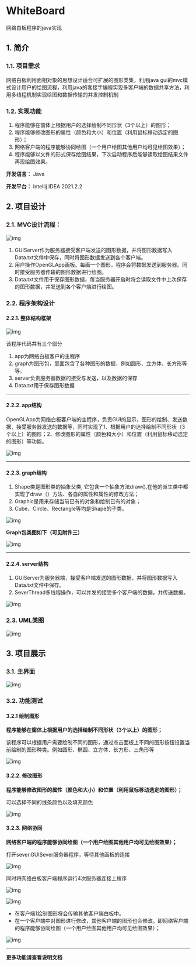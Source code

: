 # WhiteBoard
网络白板程序的java实现

## 1. 简介

### 1.1. 项目需求

网络白板利用面相对象的思想设计适合可扩展的图形类集，利用java gui的mvc模式设计用户的绘图流程，利用java的套接字编程实现多客户端的数据共享方法，利用多线程机制实现绘图和数据传输的并发控制机制

### 1.2. 实现功能

1. 程序能够在窗体上根据用户的选择绘制不同形状（3个以上）的图形；
2. 程序能够修改图形的属性（颜色和大小）和位置（利用鼠标移动选定的图形）；
3. 网络客户端的程序能够协同绘图（一个用户绘图其他用户均可见绘图效果）；
4. 程序能够以文件的形式保存绘图结果，下次启动程序后能够读取绘图结果文件再现绘图效果。

**开发语言：**
Java

**开发平台：**
Intellij IDEA 2021.2.2



## 2. 项目设计

### 2.1. MVC设计流程：

![img](https://xc-figure.oss-cn-hangzhou.aliyuncs.com/img/202209061101956.gif)

1. GUIServer作为服务器接受客户端发送的图形数据，并将图形数据写入Data.txt文件中保存，同时将图形数据发送到各个客户端。
2. 用户操作OpenGLApp画板。每画一个图形，程序会将数据发送到服务器。同时接受服务器传输的图形数据进行绘图。
3. Data.txt文件用于保存图形数据，每当服务器开启时将会读取文件中上次保存的图形数据，并发送到各个客户端进行绘图。

### 2.2. 程序架构设计

#### 2.2.1. 整体结构框架

![img](https://xc-figure.oss-cn-hangzhou.aliyuncs.com/img/202209061101514.gif)

该程序代码共有三个部分

1. app为网络白板客户的主程序
2. graph为图形包，里面包含了各种图形的数据，例如圆形、立方体、长方形等等。
3. server负责服务器数据的接受与发送，以及数据的保存
4. Data.txt用于保存图形数据

---



#### 2.2.2. app结构

OpenGLApp为网络白板客户端的主程序，负责GUI的显示，图形的绘制、发送数据、接受服务器发送的数据等，同时实现了1、根据用户的选择绘制不同形状（3个以上）的图形；2、修改图形的属性（颜色和大小）和位置（利用鼠标移动选定的图形）等功能。

![img](https://xc-figure.oss-cn-hangzhou.aliyuncs.com/img/202209061102231.gif)

 

---



#### 2.2.3. graph结构

1. Shape类是图形类的抽象父类, 它包含一个抽象方法draw(),在他的派生类中都实现了draw（）方法、各自的属性和属性的修改方法；
2. Graphic是用来存储当前已有的对象和绘制已有的对象；
3. Cube、Circle、Rectangle等均是Shape的子类。

![img](https://xc-figure.oss-cn-hangzhou.aliyuncs.com/img/202209061103998.gif)

**Graph包类图如下（可见附件三）**

![img](https://xc-figure.oss-cn-hangzhou.aliyuncs.com/img/202209061104406.jpg)

---

#### 2.2.4. server结构

1.	GUIServer为服务器端，接受客户端发送的图形数据，并将图形数据写入Data.txt文件中保存。
2.	SeverThread多线程操作，可以并发的接受多个客户端的数据，并传送数据。

![img](https://xc-figure.oss-cn-hangzhou.aliyuncs.com/img/202209061105343.gif)

### 2.3. UML类图

![img](https://xc-figure.oss-cn-hangzhou.aliyuncs.com/img/202209061105680.jpg)

 

## 3. 项目展示

### 3.1. 主界面

![img](https://xc-figure.oss-cn-hangzhou.aliyuncs.com/img/202209061106996.gif)

 

### 3.2. 功能测试

#### 3.2.1 绘制图形

**程序能够在窗体上根据用户的选择绘制不同形状（3个以上）的图形；**

 

该程序可以根据用户需要绘制不同的图形，通过点击面板上不同的图形按钮设置当前绘制的图形种类。例如圆形、椭圆、立方体、长方形、三角形等

![img](https://xc-figure.oss-cn-hangzhou.aliyuncs.com/img/202209061106005.gif)

 

 #### 3.2.2. 修改图形



**程序能够修改图形的属性（颜色和大小）和位置（利用鼠标移动选定的图形）；**

 

可以选择不同的线条颜色以及填充颜色

![img](https://xc-figure.oss-cn-hangzhou.aliyuncs.com/img/202209061106011.gif)



#### 3.2.3. 网络协同

**网络客户端的程序能够协同绘图（一个用户绘图其他用户均可见绘图效果）；**

打开sever.GUISever服务器程序，等待其他画板的连接

![img](https://xc-figure.oss-cn-hangzhou.aliyuncs.com/img/202209061107060.gif)

 

同时将网络白板客户端程序运行4次服务器连接上程序

![img](https://xc-figure.oss-cn-hangzhou.aliyuncs.com/img/202209061107064.gif)

![img](https://xc-figure.oss-cn-hangzhou.aliyuncs.com/img/202209061107082.gif)

- 在客户端1绘制图形将会传输其他客户端白板中。
- 在一个客户端中对图形进行修改，其他客户端的图形也会修改。即网络客户端的程序能够协同绘图（一个用户绘图其他用户均可见绘图效果）；

![img](https://xc-figure.oss-cn-hangzhou.aliyuncs.com/img/202209061107093.gif)

---

**更多功能请查看说明文档**
